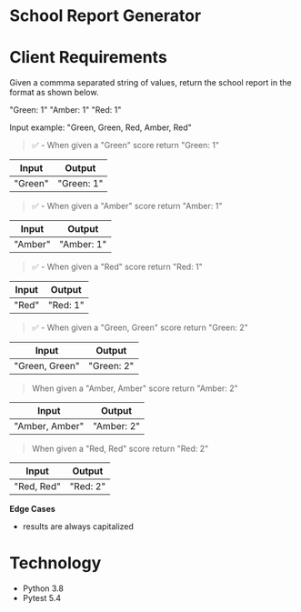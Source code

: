 # School Report Generator

# Client Requirements

Given a commma separated string of values, return the school report in the format as shown below.

"Green: 1"
"Amber: 1"
"Red: 1"

Input example: "Green, Green, Red, Amber, Red"

> ✅ - When given a "Green" score return "Green: 1"

|  Input  |   Output   |
| :-----: | :--------: |
| "Green" | "Green: 1" |

> ✅ - When given a "Amber" score return "Amber: 1"

|  Input  |   Output   |
| :-----: | :--------: |
| "Amber" | "Amber: 1" |

> ✅ - When given a "Red" score return "Red: 1"

| Input |  Output  |
| :---: | :------: |
| "Red" | "Red: 1" |

> ✅ - When given a "Green, Green" score return "Green: 2"

|     Input      |   Output   |
| :------------: | :--------: |
| "Green, Green" | "Green: 2" |

> When given a "Amber, Amber" score return "Amber: 2"

|     Input      |   Output   |
| :------------: | :--------: |
| "Amber, Amber" | "Amber: 2" |

> When given a "Red, Red" score return "Red: 2"

|   Input    |  Output  |
| :--------: | :------: |
| "Red, Red" | "Red: 2" |

**Edge Cases**

- results are always capitalized

# Technology

- Python 3.8
- Pytest 5.4
